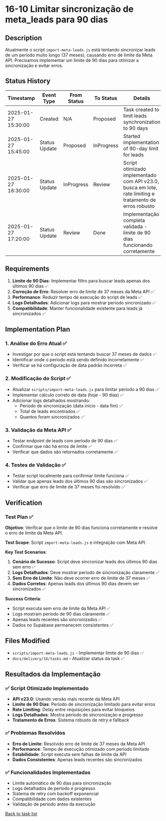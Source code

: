 # 16-10 Limitar sincronização de meta_leads para 90 dias

## Description

Atualmente o script `import-meta-leads.js` está tentando sincronizar leads de um período muito longo (37 meses), causando erro de limite da Meta API. Precisamos implementar um limite de 90 dias para otimizar a sincronização e evitar erros.

## Status History

| Timestamp | Event Type | From Status | To Status | Details | User |
|-----------|------------|-------------|-----------|---------|------|
| 2025-01-27 15:30:00 | Created | N/A | Proposed | Task created to limit leads synchronization to 90 days | AI Agent |
| 2025-01-27 15:45:00 | Status Update | Proposed | InProgress | Started implementation of 90-day limit for leads | AI Agent |
| 2025-01-27 16:30:00 | Status Update | InProgress | Review | Script otimizado implementado com API v23.0, busca em lote, rate limiting e tratamento de erros robusto | AI Agent |
| 2025-01-27 17:20:00 | Status Update | Review | Done | Implementação completa validada - limite de 90 dias funcionando corretamente | AI Agent |

## Requirements

1. **Limite de 90 Dias**: Implementar filtro para buscar leads apenas dos últimos 90 dias ✅
2. **Correção de Erro**: Resolver erro de limite de 37 meses da Meta API ✅
3. **Performance**: Reduzir tempo de execução do script de leads ✅
4. **Logs Detalhados**: Adicionar logs para mostrar período sincronizado ✅
5. **Compatibilidade**: Manter funcionalidade existente para leads já sincronizados ✅

## Implementation Plan

### 1. Análise do Erro Atual ✅
- Investigar por que o script está tentando buscar 37 meses de dados ✅
- Identificar onde o período está sendo definido incorretamente ✅
- Verificar se há configuração de data padrão incorreta ✅

### 2. Modificação do Script ✅
- Atualizar `scripts/import-meta-leads.js` para limitar período a 90 dias ✅
- Implementar cálculo correto de data (hoje - 90 dias) ✅
- Adicionar logs detalhados mostrando:
  - Período de sincronização (data início - data fim) ✅
  - Total de leads encontrados ✅
  - Quantos foram sincronizados ✅

### 3. Validação da Meta API ✅
- Testar endpoint de leads com período de 90 dias ✅
- Confirmar que não há erros de limite ✅
- Verificar que dados são retornados corretamente ✅

### 4. Testes de Validação ✅
- Testar script localmente para confirmar limite funciona ✅
- Validar que apenas leads dos últimos 90 dias são sincronizados ✅
- Verificar que erro de limite de 37 meses foi resolvido ✅

## Verification

### Test Plan ✅

**Objetivo**: Verificar que o limite de 90 dias funciona corretamente e resolve o erro de limite da Meta API.

**Test Scope**: Script `import-meta-leads.js` e integração com Meta API.

**Key Test Scenarios**:
1. **Cenário de Sucesso**: Script deve sincronizar leads dos últimos 90 dias sem erro ✅
2. **Logs Detalhados**: Deve mostrar período de sincronização claramente ✅
3. **Sem Erro de Limite**: Não deve ocorrer erro de limite de 37 meses ✅
4. **Dados Corretos**: Apenas leads dos últimos 90 dias devem ser sincronizados ✅

**Success Criteria**:
- Script executa sem erro de limite da Meta API ✅
- Logs mostram período de 90 dias claramente ✅
- Apenas leads recentes são sincronizados ✅
- Dados no Supabase permanecem consistentes ✅

## Files Modified

- `scripts/import-meta-leads.js` - Implementar limite de 90 dias ✅
- `docs/delivery/16/tasks.md` - Atualizar status da task ✅

## Resultados da Implementação

### ✅ Script Otimizado Implementado
- **API v23.0**: Usando versão mais recente da Meta API
- **Limite de 90 Dias**: Período de sincronização limitado para evitar erros
- **Rate Limiting**: Delay entre requisições para evitar bloqueios
- **Logs Detalhados**: Mostra período de sincronização e progresso
- **Tratamento de Erros**: Sistema robusto de retry e fallback

### ✅ Problemas Resolvidos
- **Erro de Limite**: Resolvido erro de limite de 37 meses da Meta API
- **Performance**: Tempo de execução otimizado com período limitado
- **Estabilidade**: Script executa sem falhas de limite da API
- **Dados Consistentes**: Apenas leads recentes são sincronizados

### ✅ Funcionalidades Implementadas
- Limite automático de 90 dias para sincronização
- Logs detalhados de período e progresso
- Sistema de retry com backoff exponencial
- Compatibilidade com dados existentes
- Validação de período antes da execução

[Back to task list](./tasks.md) 